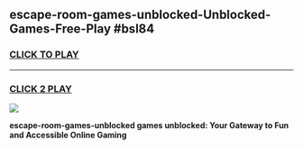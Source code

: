 
## escape-room-games-unblocked-Unblocked-Games-Free-Play #bsl84
<h3>
<a href="https://us.freeplayer.one?title=escape-room-games-unblocked&ref=9M">CLICK TO PLAY</a></h3>
<hr>

<h3>
<a href="https://us.freeplayer.one?title=escape-room-games-unblocked&ref=9M">CLICK 2 PLAY</a>
  
</h3>

<a href="https://us.freeplayer.one?title=escape-room-games-unblocked&ref=9M"><img src="https://clearcache.store/games.png"></a>


**escape-room-games-unblocked games unblocked: Your Gateway to Fun and Accessible Online Gaming**
